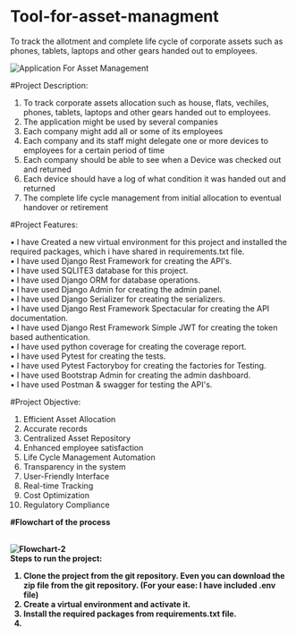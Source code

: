 # Tool-for-asset-managment
To track the allotment and complete life cycle of corporate assets such as phones, tablets, laptops and other gears handed out to employees.

![Application For Asset Management](https://github.com/gauravmishra2123/Tool-for-asset-managment/assets/114698901/b87f0785-a4b6-476f-b1d3-586e8a05ecc8)

#Project Description:

1. To track corporate assets allocation such as house, flats, vechiles, phones, tablets, laptops and other gears handed out to employees.
2. The application might be used by several companies
3. Each company might add all or some of its employees
4. Each company and its staff might delegate one or more devices to employees for a certain period of time
5. Each company should be able to see when a Device was checked out and returned
6. Each device should have a log of what condition it was handed out and returned
7. The complete life cycle management from initial allocation to eventual handover or retirement

#Project Features:

• I have Created a new virtual environment for this project and installed the required packages, which i have shared in requirements.txt   file. <br/>
• I have used Django Rest Framework for creating the API's. <br/>
• I have used SQLITE3 database for this project. <br/>
• I have used Django ORM for database operations. <br/>
• I have used Django Admin for creating the admin panel. <br/>
• I have used Django Serializer for creating the serializers. <br/>
• I have used Django Rest Framework Spectacular for creating the API documentation. <br/>
• I have used Django Rest Framework Simple JWT for creating the token based authentication. <br/>
• I have used python coverage for creating the coverage report. <br/>
• I have used Pytest for creating the tests. <br/>
• I have used Pytest Factoryboy for creating the factories for Testing. <br/>
• I have used Bootstrap Admin for creating the admin dashboard. <br/>
• I have used Postman & swagger for testing the API's. <br/>

#Project Objective:

1. Efficient Asset Allocation
2. Accurate records
3. Centralized Asset Repository
4. Enhanced employee satisfaction
5. Life Cycle Management Automation
6. Transparency in the system
7. User-Friendly Interface
8. Real-time Tracking
9. Cost Optimization
10. Regulatory Compliance<br/>

<b>#Flowchart of the process<b><br/>
<br/>

![Flowchart-2](https://github.com/gauravmishra2123/Tool-for-asset-managment/assets/114698901/821e2c9c-fba3-4f3c-9cc9-536f6910cd3e)<br/>
Steps to run the project:
1. Clone the project from the git repository. Even you can download the zip file from the git repository. (For your ease: I have included .env file)
2. Create a virtual environment and activate it.
3. Install the required packages from requirements.txt file.
4. 
